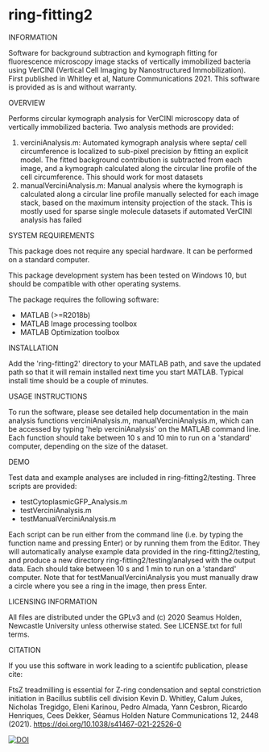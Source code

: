 # ring-fitting2
INFORMATION 

Software for background subtraction and kymograph fitting for fluorescence microscopy image stacks of vertically immobilized bacteria using VerCINI (Vertical Cell Imaging by Nanostructured Immobilization). First published in Whitley et al, Nature Communications 2021. 
This software is provided as is and without warranty.

OVERVIEW

Performs circular kymograph analysis for VerCINI microscopy data of vertically immobilized bacteria.
Two analysis methods are provided: 
1) verciniAnalysis.m: Automated kymograph analysis where septa/ cell circumference is localized to sub-pixel precision by fitting an explicit model. The fitted background contribution is subtracted from each image, and a kymograph calculated along the circular line profile of the cell circumference. This should work for most datasets
2) manualVerciniAnalysis.m: Manual analysis where the kymograph is calculated along a circular line profile manually selected for each image stack, based on the maximum intensity projection of the stack. This is mostly used for sparse single molecule datasets if automated VerCINI analysis has failed

SYSTEM REQUIREMENTS

This package does not require any special hardware. It can be performed on a standard computer.

This package development system has been tested on Windows 10, but should be compatible with other operating systems.

The package requires the following software:
- MATLAB (>=R2018b)
- MATLAB Image processing toolbox
- MATLAB Optimization toolbox

INSTALLATION

Add the 'ring-fitting2' directory to your MATLAB path, and save the updated path so that it will remain installed next time you start MATLAB. Typical install time should be a couple of minutes.

USAGE INSTRUCTIONS

To run the software, please see detailed help documentation in the main analysis functions verciniAnalysis.m, manualVerciniAnalysis.m, which can be accessed by typing 'help verciniAnalysis' on the MATLAB command line. Each function should take between 10 s and 10 min to run on a 'standard' computer, depending on the size of the dataset.

DEMO

Test data and example analyses are included in ring-fitting2/testing. Three scripts are provided:
- testCytoplasmicGFP_Analysis.m
- testVerciniAnalysis.m
- testManualVerciniAnalysis.m

Each script can be run either from the command line (i.e. by typing the function name and pressing Enter) or by running them from the Editor. They will automatically analyse example data provided in the ring-fitting2/testing, and produce a new directory ring-fitting2/testing/analysed with the output data. Each should take between 10 s and 1 min to run on a 'standard' computer. Note that for testManualVerciniAnalysis you must manually draw a circle where you see a ring in the image, then press Enter.

LICENSING INFORMATION

All files are distributed under the GPLv3 and (c) 2020 Seamus Holden, Newcastle University unless otherwise stated. See LICENSE.txt for full terms.

CITATION

If you use this software in work leading to a scientifc publication, please cite: 

FtsZ treadmilling is essential for Z-ring condensation and septal constriction initiation in Bacillus subtilis cell division
Kevin D. Whitley, Calum Jukes, Nicholas Tregidgo, Eleni Karinou, Pedro Almada, Yann Cesbron, Ricardo Henriques, Cees Dekker, Séamus Holden
Nature Communications 12, 2448 (2021). https://doi.org/10.1038/s41467-021-22526-0

[![DOI](https://zenodo.org/badge/169422043.svg)](https://zenodo.org/badge/latestdoi/169422043)

